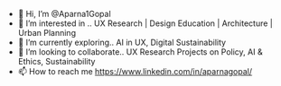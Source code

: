- 👋 Hi, I’m @Aparna1Gopal
- 👀 I’m interested in .. UX Research | Design Education | Architecture | Urban Planning
- 🌱 I’m currently exploring.. AI in UX, Digital Sustainability
- 💞️ I’m looking to collaborate.. UX Research Projects on Policy, AI & Ethics, Sustainability
- 📫 How to reach me https://www.linkedin.com/in/aparnagopal/

<!---
Aparna1Gopal/Aparna1Gopal is a ✨ special ✨ repository because its `README.md` (this file) appears on your GitHub profile.
You can click the Preview link to take a look at your changes.
--->
